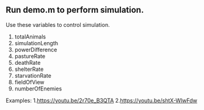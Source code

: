 ##  Run demo.m to perform simulation.

Use these variables to control simulation. 
1. totalAnimals
2. simulationLength
3. powerDifference
4. pastureRate
5. deathRate
6. shelterRate
7. starvationRate
8. fieldOfView
9. numberOfEnemies

Examples:
1.https://youtu.be/2r70e_B3QTA
2.https://youtu.be/shtX-WlwFdw